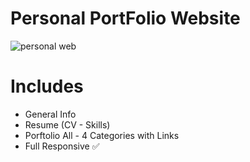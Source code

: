 # Personal PortFolio Website
 
![personal web](https://github.com/evest-dev/personal-website/assets/74104584/e0df8485-ce5a-42d9-a866-15fe77edfa43)

# Includes
+ General Info
+ Resume (CV - Skills)
+ Porftolio All - 4 Categories with Links
+ Full Responsive ✅
